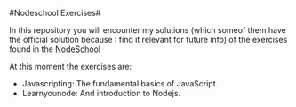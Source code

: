 #Nodeschool Exercises#

In this repository you will encounter my solutions (which someof them have the official solution because I find it relevant for future info) of the exercises found in the [NodeSchool](http://nodeschool.io/)

At this moment the exercises are:

* Javascripting: The fundamental basics of JavaScript.
* Learnyounode: And introduction to Nodejs.
